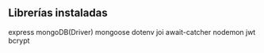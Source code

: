 ## Librerías instaladas

express
mongoDB(Driver)
mongoose
dotenv
joi
await-catcher
nodemon
jwt
bcrypt